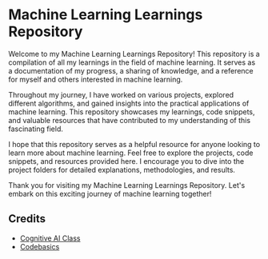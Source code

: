 # Machine Learning Learnings Repository

Welcome to my Machine Learning Learnings Repository! This repository is a compilation of all my learnings in the field of machine learning. It serves as a documentation of my progress, a sharing of knowledge, and a reference for myself and others interested in machine learning.

Throughout my journey, I have worked on various projects, explored different algorithms, and gained insights into the practical applications of machine learning. This repository showcases my learnings, code snippets, and valuable resources that have contributed to my understanding of this fascinating field.

I hope that this repository serves as a helpful resource for anyone looking to learn more about machine learning. Feel free to explore the projects, code snippets, and resources provided here. I encourage you to dive into the project folders for detailed explanations, methodologies, and results.

Thank you for visiting my Machine Learning Learnings Repository. Let's embark on this exciting journey of machine learning together!

## Credits
- [Cognitive AI Class](https://cognitiveclass.ai/)
- [Codebasics](https://www.youtube.com/@codebasics)
